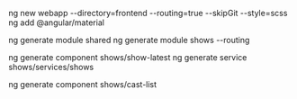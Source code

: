 


ng new webapp --directory=frontend --routing=true --skipGit --style=scss
ng add @angular/material

ng generate module shared
ng generate module shows --routing

ng generate component shows/show-latest
ng generate service shows/services/shows

ng generate component shows/cast-list
